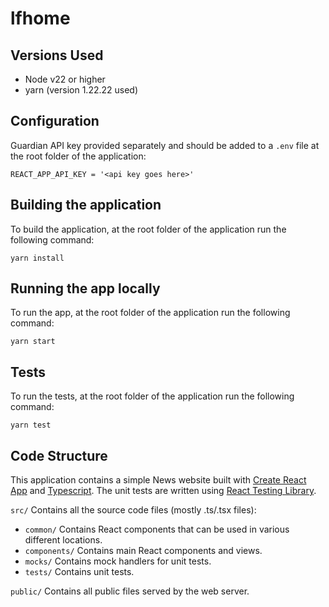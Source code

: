 # lfhome

## Versions Used

- Node v22 or higher
- yarn (version 1.22.22 used)

## Configuration

Guardian API key provided separately and should be added to a `.env` file at the root folder of the application:

```
REACT_APP_API_KEY = '<api key goes here>'
```

## Building the application

To build the application, at the root folder of the application run the following command:

`yarn install`

## Running the app locally

To run the app, at the root folder of the application run the following command:

`yarn start`

## Tests

To run the tests, at the root folder of the application run the following command:

`yarn test`

## Code Structure

This application contains a simple News website built with [Create React App](https://create-react-app.dev/) and [Typescript](https://www.typescriptlang.org/). The unit tests are written using [React Testing Library](https://testing-library.com/docs/react-testing-library/intro/).

`src/` Contains all the source code files (mostly .ts/.tsx files):

- `common/` Contains React components that can be used in various different locations.
- `components/` Contains main React components and views.
- `mocks/` Contains mock handlers for unit tests.
- `tests/` Contains unit tests.

`public/` Contains all public files served by the web server.
